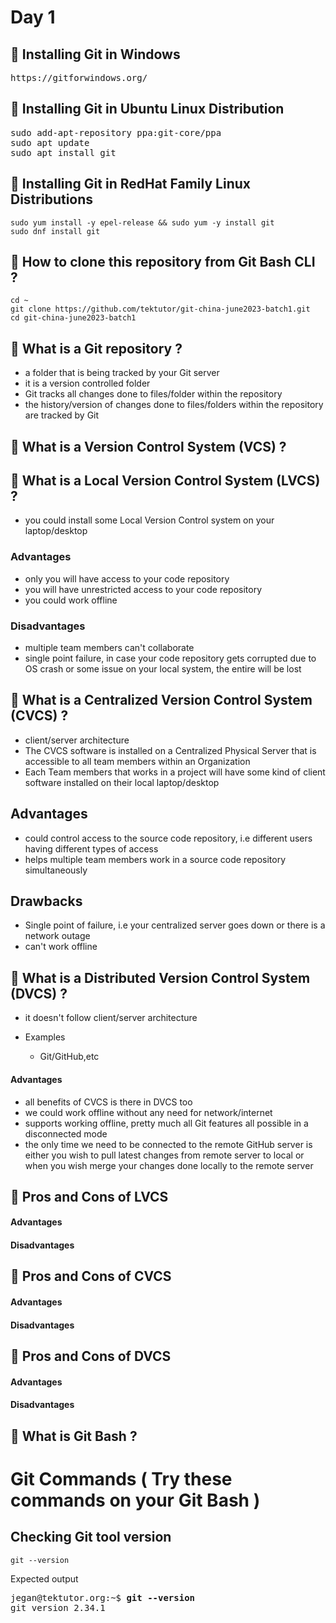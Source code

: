 # Day 1

## 📌 Installing Git in Windows
<pre>
https://gitforwindows.org/
</pre>

## 📌 Installing Git in Ubuntu Linux Distribution
<pre>
sudo add-apt-repository ppa:git-core/ppa 
sudo apt update
sudo apt install git
</pre>

## 📌 Installing Git in RedHat Family Linux Distributions
```
sudo yum install -y epel-release && sudo yum -y install git
sudo dnf install git
```

## 🔖 How to clone this repository from Git Bash CLI ?
```
cd ~
git clone https://github.com/tektutor/git-china-june2023-batch1.git
cd git-china-june2023-batch1
```

## 📎 What is a Git repository ?
- a folder that is being tracked by your Git server
- it is a version controlled folder
- Git tracks all changes done to files/folder within the repository
- the history/version of changes done to files/folders within the repository are tracked by Git

## 📎 What is a Version Control System (VCS) ?


## 📎 What is a Local Version Control System (LVCS) ?
- you could install some Local Version Control system on your laptop/desktop

### Advantages
- only you will have access to your code repository
- you will have unrestricted access to your code repository
- you could work offline

### Disadvantages
- multiple team members can't collaborate
- single point failure, in case your code repository gets corrupted due to OS crash or some issue on your local system, the entire will be lost

## 📎 What is a Centralized Version Control System (CVCS) ?
- client/server architecture
- The CVCS software is installed on a Centralized Physical Server that is accessible to all team members within an Organization
- Each Team members that works in a project will have some kind of client software installed on their local laptop/desktop

## Advantages
- could control access to the source code repository, i.e different users having different types of access
- helps multiple team members work in a source code repository simultaneously

## Drawbacks
- Single point of failure, i.e your centralized server goes down or there is a network outage
- can't work offline

## 📎 What is a Distributed Version Control System (DVCS) ?
- it doesn't follow client/server architecture

- Examples
  - Git/GitHub,etc
 
#### Advantages
- all benefits of CVCS is there in DVCS too
- we could work offline without any need for network/internet
- supports working offline, pretty much all Git features all possible in a disconnected mode
- the only time we need to be connected to the remote GitHub server is either you wish to pull latest changes from remote server to local or when you wish merge your changes done locally to the remote server

## 📎 Pros and Cons of LVCS

#### Advantages

#### Disadvantages


## 📎 Pros and Cons of CVCS

#### Advantages

#### Disadvantages

## 📎 Pros and Cons of DVCS

#### Advantages

#### Disadvantages

## 📎 What is Git Bash ?


# Git Commands ( Try these commands on your Git Bash )

## Checking Git tool version
```
git --version
```

Expected output
<pre>
jegan@tektutor.org:~$ <b>git --version</b>
git version 2.34.1
</pre>
